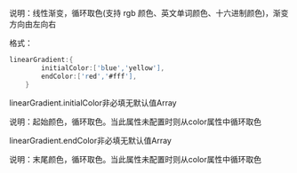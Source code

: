 说明：线性渐变，循环取色(支持 rgb 颜色、英文单词颜色、十六进制颜色)，渐变方向由左向右

格式：

```d
linearGradient:{
        initialColor:['blue','yellow'],
        endColor:['red','#fff'],
    }
```

<p class='ev_expand_title'>linearGradient.initialColor<span class='ev_expand_required'>非必填</span><span class='ev_expand_defaults'>无默认值</span><span class='ev_expand_type'>Array</span>

<p class='ev_expand_introduce'>说明：起始颜色，循环取色。当此属性未配置时则从color属性中循环取色

<p class='ev_expand_title'>linearGradient.endColor<span class='ev_expand_required'>非必填</span><span class='ev_expand_defaults'>无默认值</span><span class='ev_expand_type'>Array</span>

<p class='ev_expand_introduce'>说明：末尾颜色，循环取色。当此属性未配置时则从color属性中循环取色

